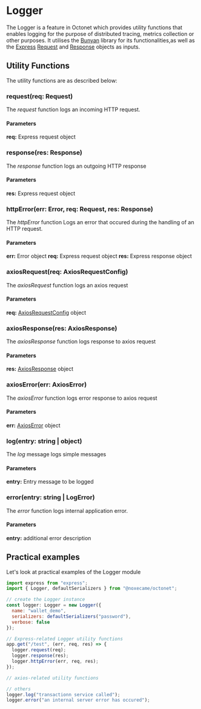 # Logger

The Logger is a feature in Octonet which provides utility functions that enables logging for the purpose of distributed tracing, metrics collection or other purposes. It utilises the [Bunyan](https://github.com/trentm/node-bunyan#readme) library for its functionalities,as well as the [Express](https://expressjs.com/en/api.html#express) [Request](https://expressjs.com/en/api.html#req) and [Response](https://expressjs.com/en/api.html#res) objects as inputs.

## Utility Functions

The utility functions are as described below:

### request(req: Request)

The _request_ function logs an incoming HTTP request.

#### Parameters

**req:** Express request object

### response(res: Response)

The _response_ function logs an outgoing HTTP response

#### Parameters

**res:** Express request object

### httpError(err: Error, req: Request, res: Response)

The _httpError_ function Logs an error that occured during the handling of an HTTP request.

#### Parameters

**err:** Error object
**req:** Express request object
**res:** Express response object

### axiosRequest(req: AxiosRequestConfig)

The _axiosRequest_ function logs an axios request

#### Parameters

**req:** [AxiosRequestConfig](https://axios-http.com/docs/req_config) object

### axiosResponse(res: AxiosResponse)

The _axiosResponse_ function logs response to axios request

#### Parameters

**res:** [AxiosResponse](https://axios-http.com/docs/res_schema) object

### axiosError(err: AxiosError)

The _axiosError_ function logs error response to axios request

#### Parameters

**err:** [AxiosError](https://axios-http.com/docs/handling_errors) object

### log(entry: string | object)

The _log_ message logs simple messages

#### Parameters

**entry:** Entry message to be logged

### error(entry: string | LogError)

The _error_ function logs internal application error.

#### Parameters

**entry:** additional error description

## Practical examples

Let's look at practical examples of the Logger module

```js
import express from "express";
import { Logger, defaultSerializers } from "@noxecame/octonet";

// create the Logger instance
const logger: Logger = new Logger({
  name: "wallet_demo",
  serializers: defaultSerializers("password"),
  verbose: false
});

// Express-related Logger utility functions
app.get("/test", (err, req, res) => {
  logger.request(req);
  logger.response(res);
  logger.httpError(err, req, res);
});

// axios-related utility functions

// others
logger.log("transactionn service called");
logger.error("an internal server error has occured");
```
